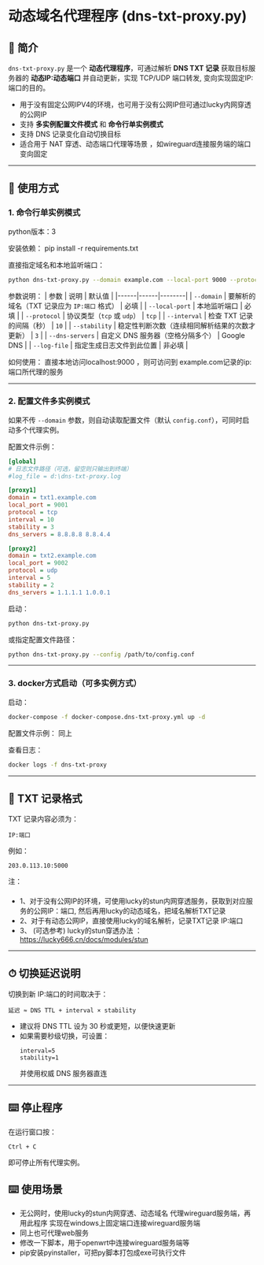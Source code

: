# 动态域名代理程序 (dns-txt-proxy.py)

## 📌 简介
`dns-txt-proxy.py` 是一个 **动态代理程序**，可通过解析 **DNS TXT 记录** 获取目标服务器的 **动态IP:动态端口** 并自动更新，实现 TCP/UDP 端口转发, 变向实现固定IP:端口的目的。
- 用于没有固定公网IPV4的环境，也可用于没有公网IP但可通过lucky内网穿透的公网IP
- 支持 **多实例配置文件模式** 和 **命令行单实例模式**
- 支持 DNS 记录变化自动切换目标
- 适合用于 NAT 穿透、动态端口代理等场景 ，如wireguard连接服务端的端口 变向固定
---

## 🚀 使用方式

### 1. 命令行单实例模式
python版本：3

安装依赖： pip install -r requirements.txt

直接指定域名和本地监听端口：
```bash
python dns-txt-proxy.py --domain example.com --local-port 9000 --protocol tcp --interval 5 --stability 1 --dns-servers 8.8.8.8 8.8.4.4
```
参数说明：
| 参数 | 说明 | 默认值 |
|------|------|--------|
| `--domain` | 要解析的域名（TXT 记录应为 `IP:端口` 格式） | 必填 |
| `--local-port` | 本地监听端口 | 必填 |
| `--protocol` | 协议类型（`tcp` 或 `udp`） | `tcp` |
| `--interval` | 检查 TXT 记录的间隔（秒） | `10` |
| `--stability` | 稳定性判断次数（连续相同解析结果的次数才更新） | `3` |
| `--dns-servers` | 自定义 DNS 服务器（空格分隔多个） | Google DNS |
| `--log-file` | 指定生成日志文件到此位置 | 非必填 |

如何使用：
  直接本地访问localhost:9000 ，则可访问到 example.com记录的ip:端口所代理的服务

---

### 2. 配置文件多实例模式
如果不传 `--domain` 参数，则自动读取配置文件（默认 `config.conf`），可同时启动多个代理实例。

配置文件示例：
```ini
[global]
# 日志文件路径（可选，留空则只输出到终端）
#log_file = d:\dns-txt-proxy.log

[proxy1]
domain = txt1.example.com
local_port = 9001
protocol = tcp
interval = 10
stability = 3
dns_servers = 8.8.8.8 8.8.4.4

[proxy2]
domain = txt2.example.com
local_port = 9002
protocol = udp
interval = 5
stability = 2
dns_servers = 1.1.1.1 1.0.0.1
```
启动：
```bash
python dns-txt-proxy.py
```
或指定配置文件路径：
```bash
python dns-txt-proxy.py --config /path/to/config.conf
```

---

### 3. docker方式启动（可多实例方式）
启动：
```bash
docker-compose -f docker-compose.dns-txt-proxy.yml up -d
```

配置文件示例：
同上

查看日志：
```bash
docker logs -f dns-txt-proxy
```


---

## 📄 TXT 记录格式
TXT 记录内容必须为：
```
IP:端口
```
例如：
```
203.0.113.10:5000
```
注：
#### 
- 1、对于没有公网IP的环境，可使用lucky的stun内网穿透服务，获取到对应服务的公网IP：端口,
     然后再用lucky的动态域名，把域名解析TXT记录
- 2、对于有动态公网IP，直接使用lucky的域名解析，记录TXT记录 IP:端口
- 3、 (可选参考) lucky的stun穿透办法 ：https://lucky666.cn/docs/modules/stun
---

## ⏱ 切换延迟说明
切换到新 IP:端口的时间取决于：
```
延迟 ≈ DNS TTL + interval × stability
```
- 建议将 DNS TTL 设为 30 秒或更短，以便快速更新
- 如果需要秒级切换，可设置：
  ```
  interval=5
  stability=1
  ```
  并使用权威 DNS 服务器直连

---

## ⌨️ 停止程序
在运行窗口按：
```
Ctrl + C
```
即可停止所有代理实例。


## ⌨️ 使用场景
- 无公网时，使用lucky的stun内网穿透、动态域名 代理wireguard服务端，再用此程序 实现在windows上固定端口连接wireguard服务端
- 同上也可代理web服务
- 修改一下脚本，用于openwrt中连接wireguard服务端等
- pip安装pyinstaller，可把py脚本打包成exe可执行文件